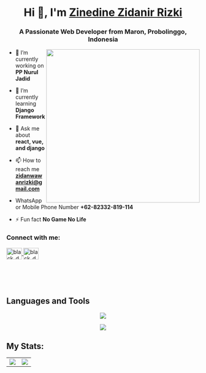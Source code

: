 <h1 align="center">Hi 👋, I'm <a href="https://github.com/zinedine098">Zinedine Zidanir Rizki</a></h1>
<h3 align="center">A Passionate Web Developer from Maron, Probolinggo, Indonesia</h3>
<img align="right" width="400" src="https://bayanbox.ir/view/1353559592827697052/programmer.gif">

- 🔭 I’m currently working on **PP Nurul Jadid**

- 🌱 I’m currently learning **Django Framework**

- 💬 Ask me about **react, vue, and django**

- 📫 How to reach me **zidanwawanrizki@gmail.com**

- WhatsApp or Mobile Phone Number **+62-82332-819-114**

- ⚡ Fun fact **No Game No Life**


<h3 align="left">Connect with me:</h3>
<p align="left" style="margin-bottom: 50px">
<a href="https://instagram.com/zzddnnrizkii1" target="blank">
  <img align="center" src="https://raw.githubusercontent.com/rahuldkjain/github-profile-readme-generator/master/src/images/icons/Social/instagram.svg" alt="black_domon" height="30" width="40" />
</a>
<a href="https://wa.me/+6282141466232" target="blank">
  <img align="center" src="https://raw.githubusercontent.com/rahuldkjain/github-profile-readme-generator/master/src/images/icons/Social/whatsapp.svg" alt="black_domon" height="30" width="40" />
</a>
</p>

&nbsp;

## Languages and Tools
<p align="center"> <a href="https://github.com/zinedine098"><img src="https://skillicons.dev/icons?i=vscode,github,css,html,js,nodejs,django,bootstrap"></a></p>
<p align="center"> <a href="https://github.com/zinedine098"><img src="https://skillicons.dev/icons?i=mysql,vue,react,sqlite"></a></p>


## My Stats:
<div align="center">

<table>
  <tr>
    <td>
      <img src="https://github-readme-stats-eight-theta.vercel.app/api?username=zinedine098&show_icons=true&theme=tokyonight&include_all_commits=true&count_private=true&hide_border=true" />
    </td>
    <td>
      <img src="https://github-readme-stats-eight-theta.vercel.app/api/top-langs/?username=zinedine098&layout=compact&theme=tokyonight&langs_count=8&hide_border=true" />
    </td>
  </tr>
</table>

</div>
